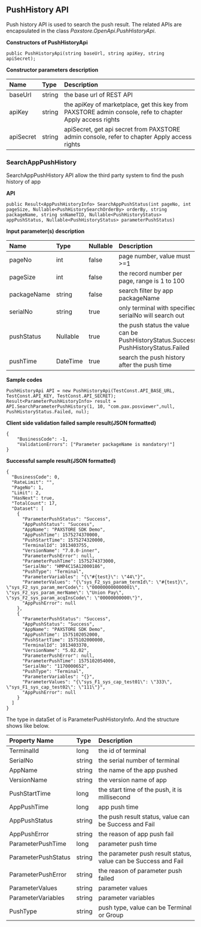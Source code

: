 ## PushHistory API

Push history API is used to search the push result. 
The related APIs are encapsulated in the class *Paxstore.OpenApi.PushHistoryApi*.

**Constructors of PushHistoryApi**

```
public PushHistoryApi(string baseUrl, string apiKey, string apiSecret);
```

**Constructor parameters description**

|Name|Type|Description|
|:---|:---|:---|
|baseUrl|string|the base url of REST API|
|apiKey|string|the apiKey of marketplace, get this key from PAXSTORE admin console, refe to chapter Apply access rights|
|apiSecret|string|apiSecret, get api secret from PAXSTORE admin console, refer to chapter Apply access rights|


### **SearchAppPushHistory**

SearchAppPushHistory API allow the third party system  to find the push history of app

**API**

```
public Result<AppPushHistoryInfo> SearchAppPushStatus(int pageNo, int pageSize, Nullable<PushHistorySearchOrderBy> orderBy, string packageName, string snNameTID, Nullable<PushHistoryStatus> appPushStatus, Nullable<PushHistoryStatus> parameterPushStatus)
```

**Input parameter(s) description**  

| Name                | Type                     | Nullable | Description                                                  |
| :------------------ | :----------------------- | :------- | :----------------------------------------------------------- |
| pageNo              | int                      | false    | page number, value must >=1                                  |
| pageSize            | int                      | false    | the record number per page, range is 1 to 100               |
| packageName         | string                   | false    | search filter by app packageName                             |
| serialNo            | string                   | true     | only terminal with specified serialNo will search out        |
| pushStatus       	  | Nullable<PushHistoryStatus>        | true     | the push status  the value can be PushHistoryStatus.Success, PushHistoryStatus.Failed |
| pushTime            | DateTime                 | true     | search the push history after the push time                  |




**Sample codes**

```
PushHistoryApi API = new PushHistoryApi(TestConst.API_BASE_URL, TestConst.API_KEY, TestConst.API_SECRET);
Result<ParameterPushHistoryInfo> result = API.SearchParameterPushHistory(1, 10, "com.pax.posviewer",null, PushHistoryStatus.Failed, nul);
```

**Client side validation failed sample result(JSON formatted)**

```
{
	"BusinessCode": -1,
	"ValidationErrors": ["Parameter packageName is mandatory!"]
}
```

**Successful sample result(JSON formatted)**

```
{
  "BusinessCode": 0,
  "RateLimit": "",
  "PageNo": 1,
  "Limit": 2,
  "HasNext": true,
  "TotalCount": 17,
  "Dataset": [
    {
      "ParameterPushStatus": "Success",
      "AppPushStatus": "Success",
      "AppName": "PAXSTORE SDK Demo",
      "AppPushTime": 1575274370000,
      "PushStartTime": 1575274320000,
      "TerminalId": 1013403755,
      "VersionName": "7.0.0-inner",
      "ParameterPushError": null,
      "ParameterPushTime": 1575274373000,
      "SerialNo": "HMP4C15A12000186",
      "PushType": "Terminal",
      "ParameterVariables": "{\"#{test}\": \"44\"}",
      "ParameterValues": "{\"sys_F2_sys_param_termId\": \"#{test}\", \"sys_F2_sys_param_merCode\": \"000000000000001\", \"sys_F2_sys_param_merName\": \"Union Pay\", \"sys_F2_sys_param_acqInsCode\": \"00000000000\"}",
      "AppPushError": null
    },
    {
      "ParameterPushStatus": "Success",
      "AppPushStatus": "Success",
      "AppName": "PAXSTORE SDK Demo",
      "AppPushTime": 1575102052000,
      "PushStartTime": 1575102000000,
      "TerminalId": 1013403370,
      "VersionName": "5.02.02",
      "ParameterPushError": null,
      "ParameterPushTime": 1575102054000,
      "SerialNo": "1170000652",
      "PushType": "Terminal",
      "ParameterVariables": "{}",
      "ParameterValues": "{\"sys_F1_sys_cap_test01\": \"333\", \"sys_F1_sys_cap_test02\": \"111\"}",
      "AppPushError": null
    }
  ]
}
```

The type in dataSet of is ParameterPushHistoryInfo. And the structure shows like below.

|Property Name|Type|Description|
|:--|:--|:--|
|TerminalId		|long	|the id of terminal|
|SerialNo		|string	|the serial number of terminal|
|AppName		|string	|the name of the app pushed|
|VersionName	|string	|the version name of app|
|PushStartTime	|long	|the start time of the push, it is millisecond|
|AppPushTime	|long	|app push time|
|AppPushStatus	|string	|the push result status, value can be Success and Fail|
|AppPushError	|string	|the reason of app push fail|
|ParameterPushTime|long	|parameter push time|
|ParameterPushStatus|string|the parameter push result status, value can be Success and Fail|
|ParameterPushError|string|the reason of parameter push failed|
|ParameterValues|string	|parameter values|
|ParameterVariables|string|parameter variables|
|PushType		|string	|push type, value can be Terminal or Group|	


